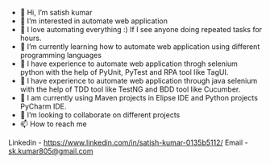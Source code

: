 - 👋 Hi, I’m satish kumar
- 👀 I’m interested in automate web application
- 👀 I love automating everything :) If I see anyone doing repeated tasks for hours.
- 🌱 I’m currently learning how to automate web application using different programming languages
- 🌱 I have experience to automate web application throgh selenium python with the help of PyUnit, PyTest and RPA tool like TagUI.
- 🌱 I have experience to automate web application through java selenium with the help of TDD tool like TestNG and BDD tool like Cucumber.
- 🌱 I am currently using Maven projects in Elipse IDE and Python projects PyCharm IDE.
- 💞️ I’m looking to collaborate on different projects
- 📫 How to reach me 

Linkedin - https://www.linkedin.com/in/satish-kumar-0135b5112/
Email - sk.kumar805@gmail.com

<!---
satishkumar96/satishkumar96 is a ✨ special ✨ repository because its `README.md` (this file) appears on your GitHub profile.
You can click the Preview link to take a look at your changes.
--->
